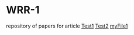 # WRR-1
repository of papers for article
[Test1](https://utapwels.github.io/WRR-1/README.md)
[Test2](https://utapwels.github.io/WRR-1/pdfTest.pdf)
[myFile1](https://bklappauf.github.io/gnu/myFile1.c)
